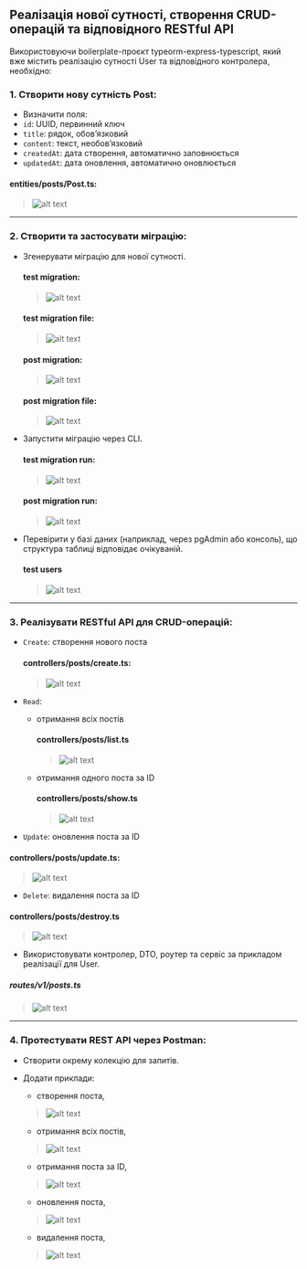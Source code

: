 ## Реалізація нової сутності, створення CRUD-операцій та відповідного RESTful API
Використовуючи boilerplate-проєкт typeorm-express-typescript, який вже містить реалізацію сутності User та відповідного контролера, необхідно:

### 1. Створити нову сутність Post:
- Визначити поля:
- `id`: UUID, первинний ключ
- `title`: рядок, обов’язковий
- `content`: текст, необов’язковий
- `createdAt`: дата створення, автоматично заповнюється
- `updatedAt`: дата оновлення, автоматично оновлюється

#### entities/posts/Post.ts:
> ![alt text](screenshots/image-4.png)

---

### 2. Створити та застосувати міграцію:
- Згенерувати міграцію для нової сутності.
  #### test migration: 
  > ![alt text](screenshots/image.png)

  #### test migration file:
  > ![alt text](screenshots/image-1.png)

  #### post migration:
  > ![alt text](screenshots/image-6.png)

  #### post migration file:
  > ![alt text](screenshots/image-5.png)

- Запустити міграцію через CLI.
  #### test migration run:
  > ![alt text](screenshots/image-2.png)

  #### post migration run:
  > ![alt text](screenshots/image-7.png)

- Перевірити у базі даних (наприклад, через pgAdmin або консоль), що структура таблиці відповідає очікуваній.
  #### test users
  > ![alt text](screenshots/image-3.png)

---

### 3. Реалізувати RESTful API для CRUD-операцій:
- `Create`: створення нового поста
  
  #### controllers/posts/create.ts:
  > ![alt text](screenshots/image-8.png)

- `Read`:
  - отримання всіх постів

    #### controllers/posts/list.ts
    > ![alt text](screenshots/image-10.png)

  - отримання одного поста за ID

    #### controllers/posts/show.ts
    > ![alt text](screenshots/image-9.png)

- `Update`: оновлення поста за ID

#### controllers/posts/update.ts:
> ![alt text](screenshots/image-11.png)

- `Delete`: видалення поста за ID

#### controllers/posts/destroy.ts
> ![alt text](screenshots/image-12.png)

- Використовувати контролер, DTO, роутер та сервіс за прикладом реалізації для User.

##### routes/v1/posts.ts
> ![alt text](screenshots/image-13.png)

---

### 4. Протестувати REST API через Postman:
- Створити окрему колекцію для запитів.
- Додати приклади:
  - створення поста,
  
  > ![alt text](screenshots/image-14.png)
  
  - отримання всіх постів,
  
  > ![alt text](screenshots/image-15.png)
  
  - отримання поста за ID,
  
  > ![alt text](screenshots/image-16.png)
  
  - оновлення поста,
  
  > ![alt text](screenshots/image-17.png)
  
  - видалення поста,
  
  > ![alt text](screenshots/image-18.png)
